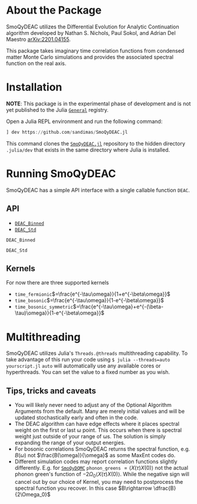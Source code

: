 # About the Package

SmoQyDEAC utilizes the Differential Evolution for Analytic Continuation algorithm developed by Nathan S. Nichols, Paul Sokol, and Adrian Del Maestro [arXiv:2201.04155](https://arxiv.org/abs/2201.04155).

This package takes imaginary time correlation functions from condensed matter Monte Carlo simulations and provides the associated spectral function on the real axis. 

# Installation

**NOTE**: This package is in the experimental phase of development and is not yet published to the Julia [`General`](https://github.com/JuliaRegistries/General.git) registry.

Open a Julia REPL environment and run the following command:
```julia
] dev https://github.com/sandimas/SmoQyDEAC.jl
```
This command clones the [`SmoQyDEAC.jl`](https://github.com/sandimas/SmoQyDEAC.jl) repository to the hidden directory `.julia/dev` that exists in the same directory where Julia is installed.

# Running SmoQyDEAC

SmoQyDEAC has a simple API interface with a single callable function `DEAC`.

## API
- [`DEAC_Binned`](@ref)
- [`DEAC_Std`](@ref)

```@docs
DEAC_Binned
```
```@docs
DEAC_Std
```

## Kernels
For now there are three supported kernels
- `time_fermionic`$=\frac{e^{-\tau\omega}}{1+e^{-\beta\omega}}$
- `time_bosonic`$=\frac{e^{-\tau\omega}}{1-e^{-\beta\omega}}$
- `time_bosonic_symmetric`$=\frac{e^{-\tau\omega}+e^{-(\beta-\tau)\omega}}{1-e^{-\beta\omega}}$

# Multithreading
SmoQyDEAC utilizes Julia's `Threads.@threads` multithreading capability. To take advantage of this run your code using 
```$ julia --threads=auto yourscript.jl```
`auto` will automatically use any available cores or hyperthreads. You can set the value to a fixed number as you wish.

## Tips, tricks and caveats

- You will likely never need to adjust any of the Optional Algorithm Arguments from the default. Many are merely initial values and will be updated stochastically early and often in the code.
- The DEAC algorithm can have edge effects where it places spectral weight on the first or last ω point. This occurs when there is spectral weight just outside of your range of ωs. The solution is simply expanding the range of your output energies.
- For bosonic correlations SmoQyDEAC returns the spectral function, e.g. $B(\omega)$ not $\frac{B(\omega)}{\omega}$ as some MaxEnt codes do.
- Different simulation codes may report correlation functions slightly differently. E.g. for [`SmoQyDQMC`](https://github.com/SmoQySuite/SmoQyDQMC.jl) `phonon_greens` $=\langle X(\tau)X(0)\rangle$ not the actual phonon green's function of $-2\Omega_0\langle X(\tau)X(0)\rangle$. While the negative sign will cancel out by our choice of Kernel, you may need to postprocess the spectral function you recover. In this case $B\rightarrow \dfrac{B}{2\Omega_0}$
